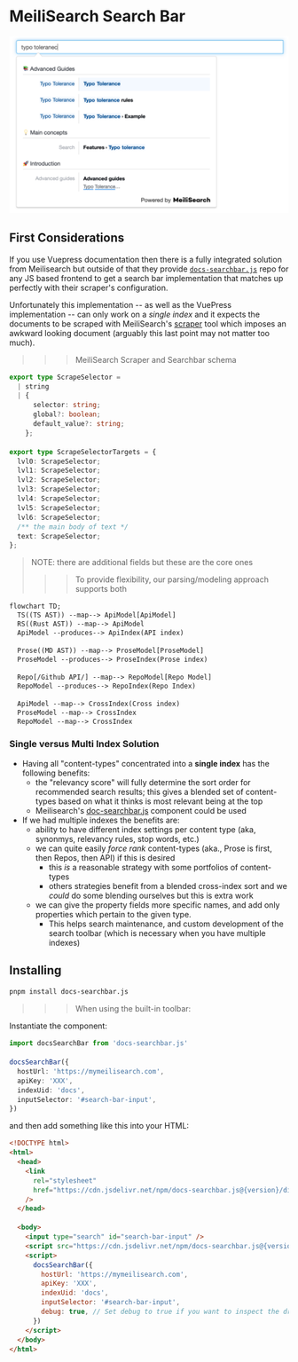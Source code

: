 # MeiliSearch Search Bar

![docssearch bar](./docs-searchbar.png)

## First Considerations

If you use Vuepress documentation then there is a fully integrated solution from Meilisearch but outside of that they provide [`docs-searchbar.js`](https://github.com/meilisearch/docs-searchbar.js) repo for any JS based frontend to get a search bar implementation that matches up perfectly with their scraper's configuration.

Unfortunately this implementation -- as well as the VuePress implementation -- can only work on a _single index_ and it expects the documents to be scraped with MeiliSearch's [scraper]() tool which imposes an awkward looking document (arguably this last point may not matter too much).

>>> MeiliSearch Scraper and Searchbar schema
```ts
export type ScrapeSelector =
  | string
  | {
      selector: string;
      global?: boolean;
      default_value?: string;
    };

export type ScrapeSelectorTargets = {
  lvl0: ScrapeSelector;
  lvl1: ScrapeSelector;
  lvl2: ScrapeSelector;
  lvl3: ScrapeSelector;
  lvl4: ScrapeSelector;
  lvl5: ScrapeSelector;
  lvl6: ScrapeSelector;
  /** the main body of text */
  text: ScrapeSelector;
};
```
> NOTE: there are additional fields but these are the core ones
>>>
>>> To provide flexibility, our parsing/modeling approach supports both
```mermaid
flowchart TD;
  TS((TS AST)) --map--> ApiModel[ApiModel]
  RS((Rust AST)) --map--> ApiModel
  ApiModel --produces--> ApiIndex(API index)

  Prose((MD AST)) --map--> ProseModel[ProseModel]
  ProseModel --produces--> ProseIndex(Prose index)

  Repo[/Github API/] --map--> RepoModel[Repo Model]
  RepoModel --produces--> RepoIndex(Repo Index)

  ApiModel --map--> CrossIndex(Cross index)
  ProseModel --map--> CrossIndex
  RepoModel --map--> CrossIndex
```
>>>

### Single versus Multi Index Solution

- Having all "content-types" concentrated into a **single index** has the following benefits:
  - the "relevancy score" will fully determine the sort order for recommended search results; this gives a blended set of content-types based on what it thinks is most relevant being at the top
  - Meilisearch's [doc-searchbar.js](https://github.com/meilisearch/docs-searchbar.js) component could be used
- If we had multiple indexes the benefits are:
  - ability to have different index settings per content type (aka, synonmys, relevancy rules, stop words, etc.)
  - we can quite easily _force rank_ content-types (aka., Prose is first, then Repos, then API) if this is desired
    - this _is_ a reasonable strategy with some portfolios of content-types
    - others strategies benefit from a blended cross-index sort and we _could_ do some blending ourselves but this is extra work
  - we can give the property fields more specific names, and add only properties which pertain to the given type.
    -  This helps search maintenance, and custom development of the search toolbar (which is necessary when you have multiple indexes)

## Installing

```bash
pnpm install docs-searchbar.js
```


>>> When using the built-in toolbar:

  Instantiate the component:

  ```ts
  import docsSearchBar from 'docs-searchbar.js'

  docsSearchBar({
    hostUrl: 'https://mymeilisearch.com',
    apiKey: 'XXX',
    indexUid: 'docs',
    inputSelector: '#search-bar-input',
  })
  ```

  and then add something like this into your HTML:

  ```html
  <!DOCTYPE html>
  <html>
    <head>
      <link
        rel="stylesheet"
        href="https://cdn.jsdelivr.net/npm/docs-searchbar.js@{version}/dist/cdn/docs-searchbar.min.css"
      />
    </head>

    <body>
      <input type="search" id="search-bar-input" />
      <script src="https://cdn.jsdelivr.net/npm/docs-searchbar.js@{version}/dist/cdn/docs-searchbar.min.js"></script>
      <script>
        docsSearchBar({
          hostUrl: 'https://mymeilisearch.com',
          apiKey: 'XXX',
          indexUid: 'docs',
          inputSelector: '#search-bar-input',
          debug: true, // Set debug to true if you want to inspect the dropdown
        })
      </script>
    </body>
  </html>
  ```
>>> 

